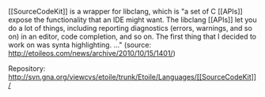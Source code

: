 [[SourceCodeKit]] is a wrapper for libclang, which is "a set of C [[APIs]] expose the functionality that an IDE might want.  The libclang [[APIs]] let you do a lot of things, including reporting diagnostics (errors, warnings, and so on) in an editor, code completion, and so on.  The first thing that I decided to work on was synta highlighting. ..."  (source: http://etoileos.com/news/archive/2010/10/15/1401/)

Repository:  http://svn.gna.org/viewcvs/etoile/trunk/Etoile/Languages/[[SourceCodeKit]]/
